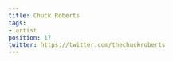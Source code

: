 ```yaml
---
title: Chuck Roberts
tags:
- artist
position: 17
twitter: https://twitter.com/thechuckroberts
---
```



